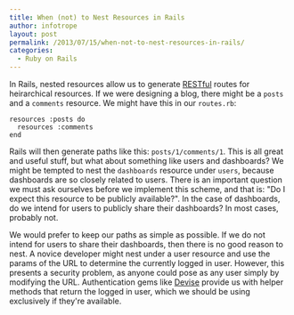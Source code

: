 ```yaml
---
title: When (not) to Nest Resources in Rails
author: infotrope
layout: post
permalink: /2013/07/15/when-not-to-nest-resources-in-rails/
categories:
  - Ruby on Rails
---
```

In Rails, nested resources allow us to generate [RESTful][1] routes for heirarchical resources. If we were designing a blog, there might be a `posts` and a `comments` resource. We might have this in our `routes.rb`:

    resources :posts do
      resources :comments
    end
    

Rails will then generate paths like this: `posts/1/comments/1`. This is all great and useful stuff, but what about something like users and dashboards? We might be tempted to nest the `dashboards` resource under `users`, because dashboards are so closely related to users. There is an important question we must ask ourselves before we implement this scheme, and that is: "Do I expect this resource to be publicly available?". In the case of dashboards, do we intend for users to publicly share their dashboards? In most cases, probably not.

We would prefer to keep our paths as simple as possible. If we do not intend for users to share their dashboards, then there is no good reason to nest. A novice developer might nest under a user resource and use the params of the URL to determine the currently logged in user. However, this presents a security problem, as anyone could pose as any user simply by modifying the URL. Authentication gems like [Devise][2] provide us with helper methods that return the logged in user, which we should be using exclusively if they're available.

[1]: http://en.wikipedia.org/wiki/Representational_state_transfer
[2]: https://github.com/plataformatec/devise
